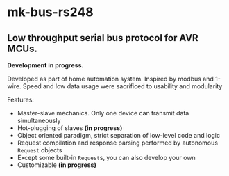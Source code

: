 # mk-bus-rs248
## Low throughput serial bus protocol for AVR MCUs.

__Development in progress.__

Developed as part of home automation system. Inspired by modbus and 1-wire. Speed and low data usage were sacrificed to usability and modularity

Features:
- Master-slave mechanics. Only one device can transmit data simultaneously
- Hot-plugging of slaves __(in progress)__
- Object oriented paradigm, strict separation of low-level code and logic
- Request compilation and response parsing performed by autonomous `Request` objects
- Except some built-in `Request`s, you can also develop your own
- Customizable __(in progress)__

